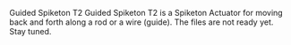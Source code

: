 Guided Spiketon T2
Guided Spiketon T2 is a Spiketon Actuator for moving back and forth along a rod or a wire (guide). The files are not ready yet. Stay tuned.
